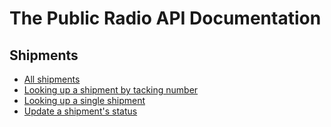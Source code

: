# The Public Radio API Documentation

## Shipments

* [All shipments](shipments/all_shipments.markdown)
* [Looking up a shipment by tacking number](shipments/looking_up_a_shipment_by_tacking_number.markdown)
* [Looking up a single shipment](shipments/looking_up_a_single_shipment.markdown)
* [Update a shipment&#39;s status](shipments/update_a_shipment&#39;s_status.markdown)

